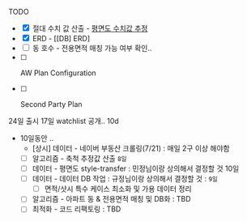 TODO

- [x] <W> 절대 수치 값 산출 - [평면도 수치값 추정](https://www.notion.so/89f83444b6fe4e6b9e23f605d9f84b4f?pvs=21)
- [x] <W> ERD - [[DB] ERD]
- [ ] <W> 동 호수 - 전용면적 매칭 가능 여부 확인..
- [ ] <P> AW Plan Configuration
- [ ] <P> Second Party Plan

24일 출시
17일 watchlist 공개.. 10d

- 10일동안 ..
    - [상시] 데이터 - 네이버 부동산 크롤링(7/21) : 매일 2구 이상 해야함
    - [ ] 알고리즘 - 축척 추정값 산출 `8일`
    - [ ] 데이터 - 평면도 style-transfer : 민정님이랑 상의해서 결정할 것 10일
    - [ ] 데이터 - 데이터 DB 작업 : 규정님이랑 상의해서 결정할 것 : `9일`
        - [ ] 면적/샷시 특수 케이스 최소화 및 가용 데이터 정리
    - [ ] 알고리즘 - 아파트 동 & 전용면적 매칭 및 DB화 : TBD
    - [ ] 최적화 - 코드 리팩토링 : TBD